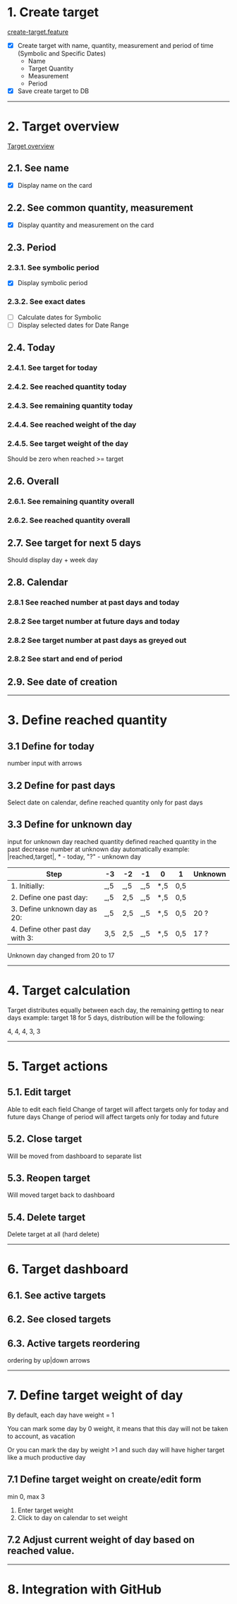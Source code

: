 # 1. Create target

[create-target.feature](cypress/e2e/create-target.feature)

- [x] Create target with name, quantity, measurement and period of time (Symbolic and Specific Dates)
  - Name
  - Target Quantity
  - Measurement
  - Period
- [x] Save create target to DB

---

# 2. Target overview

[Target overview](cypress/e2e/target-overview.feature)

## 2.1. See name

- [x] Display name on the card

## 2.2. See common quantity, measurement

- [x] Display quantity and measurement on the card

## 2.3. Period

### 2.3.1. See symbolic period

- [x] Display symbolic period

### 2.3.2. See exact dates

- [ ] Calculate dates for Symbolic
- [ ] Display selected dates for Date Range

## 2.4. Today

### 2.4.1. See target for today

### 2.4.2. See reached quantity today

### 2.4.3. See remaining quantity today

### 2.4.4. See reached weight of the day

### 2.4.5. See target weight of the day

Should be zero when reached >= target

## 2.6. Overall

### 2.6.1. See remaining quantity overall

### 2.6.2. See reached quantity overall

## 2.7. See target for next 5 days

Should display day + week day

## 2.8. Calendar

### 2.8.1 See reached number at past days and today

### 2.8.2 See target number at future days and today

### 2.8.2 See target number at past days as greyed out

### 2.8.2 See start and end of period

## 2.9. See date of creation

---

# 3. Define reached quantity

## 3.1 Define for today

number input with arrows

## 3.2 Define for past days

Select date on calendar, define reached quantity only for past days

## 3.3 Define for unknown day

input for unknown day reached quantity
defined reached quantity in the past decrease number at unknown day automatically
example: |reached,target|, * - today, "?" - unknown day

| Step                             | -3  | -2  | -1  | 0   | 1   | Unknown |
|----------------------------------|-----|-----|-----|-----|-----|---------|
| 1. Initially:                    | _,5 | _,5 | _,5 | *,5 | 0,5 |         |
| 2. Define one past day:          | _,5 | 2,5 | _,5 | *,5 | 0,5 |         |
| 3. Define unknown day as 20:     | _,5 | 2,5 | _,5 | *,5 | 0,5 | 20 ?    | 
| 4. Define other past day with 3: | 3,5 | 2,5 | _,5 | *,5 | 0,5 | 17 ?    | 

Unknown day changed from 20 to 17

---

# 4. Target calculation

Target distributes equally between each day, the remaining getting to near days
example: target 18 for 5 days, distribution will be the following:

4, 4, 4, 3, 3

---

# 5. Target actions

## 5.1. Edit target

Able to edit each field
Change of target will affect targets only for today and future days
Change of period will affect targets only for today and future

## 5.2. Close target

Will be moved from dashboard to separate list

## 5.3. Reopen target

Will moved target back to dashboard

## 5.4. Delete target

Delete target at all (hard delete)

---

# 6. Target dashboard

## 6.1. See active targets

## 6.2. See closed targets

## 6.3. Active targets reordering

ordering by up|down arrows

---

# 7. Define target weight of day

By default, each day have weight = 1

You can mark some day by 0 weight,
it means that this day will not be taken to account, as vacation

Or you can mark the day by weight >1
and such day will have higher target like a much productive day

## 7.1 Define target weight on create/edit form

min 0, max 3

1. Enter target weight
2. Click to day on calendar to set weight

## 7.2 Adjust current weight of day based on reached value.

---

# 8. Integration with GitHub
